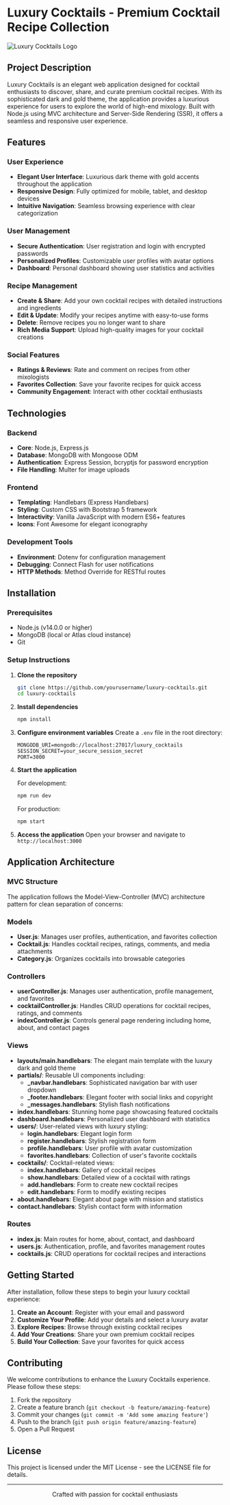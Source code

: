 # Luxury Cocktails - Premium Cocktail Recipe Collection

![Luxury Cocktails Logo](public/images/logo.png)

## Project Description
Luxury Cocktails is an elegant web application designed for cocktail enthusiasts to discover, share, and curate premium cocktail recipes. With its sophisticated dark and gold theme, the application provides a luxurious experience for users to explore the world of high-end mixology. Built with Node.js using MVC architecture and Server-Side Rendering (SSR), it offers a seamless and responsive user experience.

## Features

### User Experience
- **Elegant User Interface**: Luxurious dark theme with gold accents throughout the application
- **Responsive Design**: Fully optimized for mobile, tablet, and desktop devices
- **Intuitive Navigation**: Seamless browsing experience with clear categorization

### User Management
- **Secure Authentication**: User registration and login with encrypted passwords
- **Personalized Profiles**: Customizable user profiles with avatar options
- **Dashboard**: Personal dashboard showing user statistics and activities

### Recipe Management
- **Create & Share**: Add your own cocktail recipes with detailed instructions and ingredients
- **Edit & Update**: Modify your recipes anytime with easy-to-use forms
- **Delete**: Remove recipes you no longer want to share
- **Rich Media Support**: Upload high-quality images for your cocktail creations

### Social Features
- **Ratings & Reviews**: Rate and comment on recipes from other mixologists
- **Favorites Collection**: Save your favorite recipes for quick access
- **Community Engagement**: Interact with other cocktail enthusiasts

## Technologies

### Backend
- **Core**: Node.js, Express.js
- **Database**: MongoDB with Mongoose ODM
- **Authentication**: Express Session, bcryptjs for password encryption
- **File Handling**: Multer for image uploads

### Frontend
- **Templating**: Handlebars (Express Handlebars)
- **Styling**: Custom CSS with Bootstrap 5 framework
- **Interactivity**: Vanilla JavaScript with modern ES6+ features
- **Icons**: Font Awesome for elegant iconography

### Development Tools
- **Environment**: Dotenv for configuration management
- **Debugging**: Connect Flash for user notifications
- **HTTP Methods**: Method Override for RESTful routes

## Installation

### Prerequisites
- Node.js (v14.0.0 or higher)
- MongoDB (local or Atlas cloud instance)
- Git

### Setup Instructions

1. **Clone the repository**
   ```bash
   git clone https://github.com/yourusername/luxury-cocktails.git
   cd luxury-cocktails
   ```

2. **Install dependencies**
   ```bash
   npm install
   ```

3. **Configure environment variables**
   Create a `.env` file in the root directory:
   ```
   MONGODB_URI=mongodb://localhost:27017/luxury_cocktails
   SESSION_SECRET=your_secure_session_secret
   PORT=3000
   ```

4. **Start the application**
   
   For development:
   ```bash
   npm run dev
   ```
   
   For production:
   ```bash
   npm start
   ```

5. **Access the application**
   Open your browser and navigate to `http://localhost:3000`

## Application Architecture

### MVC Structure
The application follows the Model-View-Controller (MVC) architecture pattern for clean separation of concerns:

### Models
- **User.js**: Manages user profiles, authentication, and favorites collection
- **Cocktail.js**: Handles cocktail recipes, ratings, comments, and media attachments
- **Category.js**: Organizes cocktails into browsable categories

### Controllers
- **userController.js**: Manages user authentication, profile management, and favorites
- **cocktailController.js**: Handles CRUD operations for cocktail recipes, ratings, and comments
- **indexController.js**: Controls general page rendering including home, about, and contact pages

### Views
- **layouts/main.handlebars**: The elegant main template with the luxury dark and gold theme
- **partials/**: Reusable UI components including:
  - **_navbar.handlebars**: Sophisticated navigation bar with user dropdown
  - **_footer.handlebars**: Elegant footer with social links and copyright
  - **_messages.handlebars**: Stylish flash notifications
- **index.handlebars**: Stunning home page showcasing featured cocktails
- **dashboard.handlebars**: Personalized user dashboard with statistics
- **users/**: User-related views with luxury styling:
  - **login.handlebars**: Elegant login form
  - **register.handlebars**: Stylish registration form
  - **profile.handlebars**: User profile with avatar customization
  - **favorites.handlebars**: Collection of user's favorite cocktails
- **cocktails/**: Cocktail-related views:
  - **index.handlebars**: Gallery of cocktail recipes
  - **show.handlebars**: Detailed view of a cocktail with ratings
  - **add.handlebars**: Form to create new cocktail recipes
  - **edit.handlebars**: Form to modify existing recipes
- **about.handlebars**: Elegant about page with mission and statistics
- **contact.handlebars**: Stylish contact form with information

### Routes
- **index.js**: Main routes for home, about, contact, and dashboard
- **users.js**: Authentication, profile, and favorites management routes
- **cocktails.js**: CRUD operations for cocktail recipes and interactions

## Getting Started

After installation, follow these steps to begin your luxury cocktail experience:

1. **Create an Account**: Register with your email and password
2. **Customize Your Profile**: Add your details and select a luxury avatar
3. **Explore Recipes**: Browse through existing cocktail recipes
4. **Add Your Creations**: Share your own premium cocktail recipes
5. **Build Your Collection**: Save your favorites for quick access

## Contributing

We welcome contributions to enhance the Luxury Cocktails experience. Please follow these steps:

1. Fork the repository
2. Create a feature branch (`git checkout -b feature/amazing-feature`)
3. Commit your changes (`git commit -m 'Add some amazing feature'`)
4. Push to the branch (`git push origin feature/amazing-feature`)
5. Open a Pull Request

## License

This project is licensed under the MIT License - see the LICENSE file for details.

---

<p align="center">Crafted with passion for cocktail enthusiasts</p>
